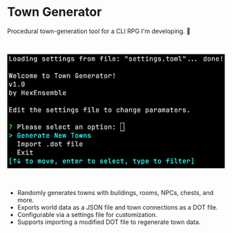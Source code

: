 # Town Generator

Procedural town-generation tool for a CLI RPG I'm developing. 🏰

<br>

![Town Generator](preview.png)

<br>

- Randomly generates towns with buildings, rooms, NPCs, chests, and more.
- Exports world data as a JSON file and town connections as a DOT file.
- Configurable via a settings file for customization.
- Supports importing a modified DOT file to regenerate town data.
